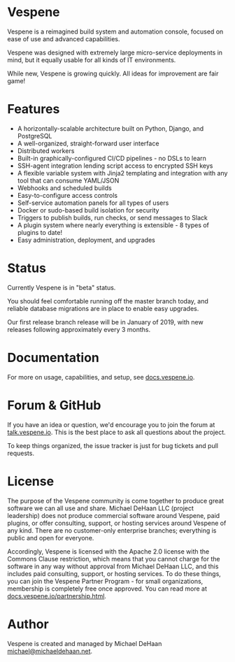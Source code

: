 Vespene
=======

Vespene is a reimagined build system and automation console, focused on ease of use and advanced
capabilities.

Vespene was designed with extremely large micro-service deployments in mind, but it equally usable
for all kinds of IT environments.

While new, Vespene is growing quickly. All ideas for improvement are fair game!

Features
========

* A horizontally-scalable architecture built on Python, Django, and PostgreSQL
* A well-organized, straight-forward user interface
* Distributed workers
* Built-in graphically-configured CI/CD pipelines - no DSLs to learn
* SSH-agent integration lending script access to encrypted SSH keys
* A flexible variable system with Jinja2 templating and integration with any tool that can consume YAML/JSON
* Webhooks and scheduled builds
* Easy-to-configure access controls
* Self-service automation panels for all types of users
* Docker or sudo-based build isolation for security
* Triggers to publish builds, run checks, or send messages to Slack
* A plugin system where nearly everything is extensible - 8 types of plugins to date!
* Easy administration, deployment, and upgrades

Status
======

Currently Vespene is in "beta" status.

You should feel comfortable running off the master branch today, and reliable 
database migrations are in place to enable easy upgrades.

Our first release branch release will be in January of 2019, with new releases following approximately 
every 3 months.

Documentation
=============

For more on usage, capabilities, and setup, see [docs.vespene.io](http://docs.vespene.io).

Forum & GitHub
==============

If you have an idea or question, we'd encourage you to join the forum at [talk.vespene.io](http://talk.vespene.io).
This is the best place to ask all questions about the project. 

To keep things organized, the issue tracker is just for bug tickets and pull requests.

License
=======

The purpose of the Vespene community is come together to produce great software we can all use and share. 
Michael DeHaan LLC (project leadership) does not produce commercial software around Vespene, paid plugins, or offer consulting, support, or 
hosting services around Vespene of any kind. There are no customer-only enterprise branches; everything is public and open for everyone.

Accordingly, Vespene is licensed with the Apache 2.0 license with the Commons Clause restriction, which means that you cannot charge for the
software in any way without approval from Michael DeHaan LLC, and this includes paid consulting, support, or hosting services. To do these
things, you can join the Vespene Partner Program - for small organizations, membership is completely free once approved. You can read more at 
[docs.vespene.io/partnership.html](http://docs.vespene.io/partnership.html).

Author
======

Vespene is created and managed by Michael DeHaan <michael@michaeldehaan.net>.

